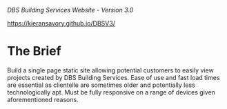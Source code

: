 <i>DBS Building Services Website - Version 3.0</i>

https://kieransavory.github.io/DBSV3/




<h1>The Brief</h1>

Build a single page static site allowing potential customers to easily view projects created by DBS Building Services. Ease of use and fast load times 
are essential as clientelle are sometimes older and potentially less technologically apt. Must be fully responsive on a range of devices given 
aforementioned reasons. 
